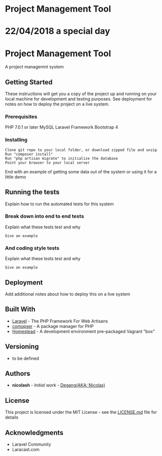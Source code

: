 # Project Management Tool
# 22/04/2018 a special day

# Project Management Tool

A project managemnt system

## Getting Started

These instructions will get you a copy of the project up and running on your local machine for development and testing purposes. See deployment for notes on how to deploy the project on a live system.

### Prerequisites

PHP 7.0.1 or later
MySQL
Laravel Framework
Bootstrap 4 

### Installing

```
Clone git repo to your local folder, or download zipped file and unzip 
Run "composer install"
Run "php artisan migrate" to initialize the database
Point your browser to your local server
```

End with an example of getting some data out of the system or using it for a little demo

## Running the tests

Explain how to run the automated tests for this system

### Break down into end to end tests

Explain what these tests test and why

```
Give an example
```

### And coding style tests

Explain what these tests test and why

```
Give an example
```

## Deployment

Add additional notes about how to deploy this on a live system

## Built With

* [Laravel](https://laravel.com/) - The PHP Framework For Web Artisans
* [comopser](https://getcomposer.org/) - A package manager for PHP
* [Homestead](https://laravel.com/docs/5.0/homestead) - A development environment pre-packaged Vagrant "box"



## Versioning

* to be defined 

## Authors

* **nicolash** - *Initial work* - [Degang(AKA: Nicolas)](https://github.com/degangh)

## License

This project is licensed under the MIT License - see the [LICENSE.md](LICENSE.md) file for details

## Acknowledgments

* Laravel Community
* Laracast.com

